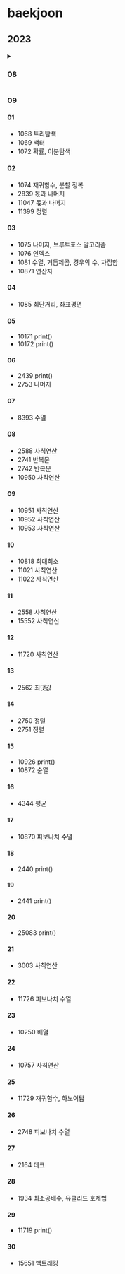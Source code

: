 # baekjoon

## 2023
<details>
 
<summary>
 
### 08  
</summary>

#### 24
 - 1002 원의 방정식
 - 1016 집합, 에라토스테네스의 체
#### 25
 - 1010 경우의 수
 - 1011 수열
#### 26
 - 1009 거듭제곱
 - 1012 재귀함수, 좌표평면
 - 1013 정규표현식
#### 27
 - 1019 수열, 거듭제곱, 경우의 수
 - 1021 데크, 최단거리
 - 1026 리스트
 - 1032 인덱스
#### 28
 - 1037 약수,인수분해
 - 1038 조합
#### 29
 - 1049 최솟값
 - 1052 이진수
 - 1057 올림
#### 30
 - 1059 구간
#### 31
 - 1065 등차수열, 집합
</details>
<summary>
 
### 09
</summary>

#### 01
 - 1068 트리탐색
 - 1069 백터
 - 1072 확률, 이분탐색
#### 02
 - 1074 재귀함수, 분할 정복
 - 2839 몫과 나머지
 - 11047 몫과 나머지
 - 11399 정렬
#### 03
 - 1075 나머지, 브루트포스 알고리즘
 - 1076 인덱스
 - 1081 수열, 거듭제곱, 경우의 수, 차집합
 - 10871 연산자
#### 04
 - 1085 최단거리, 좌표평면
#### 05
 - 10171 print()
 - 10172 print()
#### 06
 - 2439 print()
 - 2753 나머지
#### 07
 - 8393 수열
#### 08
 - 2588 사칙연산
 - 2741 반복문
 - 2742 반복문
 - 10950 사칙연산
#### 09
 - 10951 사칙연산
 - 10952 사칙연산
 - 10953 사칙연산
#### 10
 - 10818 최대최소
 - 11021 사칙연산
 - 11022 사칙연산
#### 11
 - 2558 사칙연산
 - 15552 사칙연산
#### 12
 - 11720 사칙연산
#### 13
 - 2562 최댓값
#### 14
 - 2750 정렬
 - 2751 정렬
#### 15
 - 10926 print()
 - 10872 순열
#### 16
 - 4344 평균
#### 17
 - 10870 피보나치 수열
#### 18
 - 2440 print()
#### 19
 - 2441 print()
#### 20
 - 25083 print()
#### 21
 - 3003 사칙연산
#### 22
 - 11726 피보나치 수열
#### 23
 - 10250 배열
#### 24
 - 10757 사칙연산
#### 25
 - 11729 재귀함수, 하노이탑
#### 26
 - 2748 피보나치 수열
#### 27
 - 2164 데크
#### 28
 - 1934 최소공배수, 유클리드 호제법
#### 29
 - 11719 print()
#### 30
 - 15651 백트래킹
